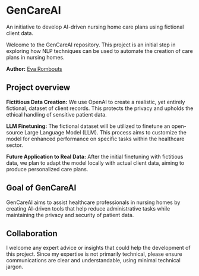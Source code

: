 # GenCareAI
An initiative to develop AI-driven nursing home care plans using fictional client data.

Welcome to the GenCareAI repository. 
This project is an initial step in exploring how NLP techniques can be used to automate the creation of care plans in nursing homes.

**Author:** [Eva Rombouts](https://www.doktereva.nl)

## Project overview
**Fictitious Data Creation:** We use OpenAI to create a realistic, yet entirely fictional, dataset of client records. This protects the privacy and upholds the ethical handling of sensitive patient data.

**LLM Finetuning:** The fictional dataset will be utilized to finetune an open-source Large Language Model (LLM). This process aims to customize the model for enhanced performance on specific tasks within the healthcare sector.

**Future Application to Real Data:** After the initial finetuning with fictitious data, we plan to adapt the model locally with actual client data, aiming to produce personalized care plans.

## Goal of GenCareAI
GenCareAI aims to assist healthcare professionals in nursing homes by creating AI-driven tools that help reduce administrative tasks while maintaining the privacy and security of patient data.

## Collaboration
I welcome any expert advice or insights that could help the development of this project. Since my expertise is not primarily technical, please ensure communications are clear and understandable, using minimal technical jargon.
